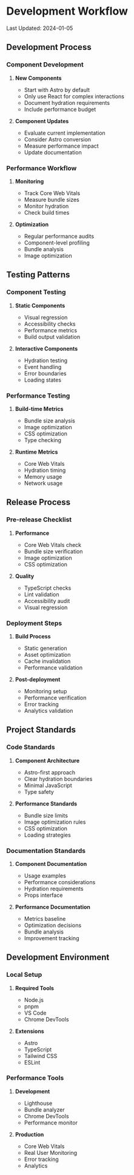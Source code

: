 # Development Workflow

Last Updated: 2024-01-05

## Development Process

### Component Development

1. **New Components**
   - Start with Astro by default
   - Only use React for complex interactions
   - Document hydration requirements
   - Include performance budget

2. **Component Updates**
   - Evaluate current implementation
   - Consider Astro conversion
   - Measure performance impact
   - Update documentation

### Performance Workflow

1. **Monitoring**
   - Track Core Web Vitals
   - Measure bundle sizes
   - Monitor hydration
   - Check build times

2. **Optimization**
   - Regular performance audits
   - Component-level profiling
   - Bundle analysis
   - Image optimization

## Testing Patterns

### Component Testing

1. **Static Components**
   - Visual regression
   - Accessibility checks
   - Performance metrics
   - Build output validation

2. **Interactive Components**
   - Hydration testing
   - Event handling
   - Error boundaries
   - Loading states

### Performance Testing

1. **Build-time Metrics**
   - Bundle size analysis
   - Image optimization
   - CSS optimization
   - Type checking

2. **Runtime Metrics**
   - Core Web Vitals
   - Hydration timing
   - Memory usage
   - Network usage

## Release Process

### Pre-release Checklist

1. **Performance**
   - Core Web Vitals check
   - Bundle size verification
   - Image optimization
   - CSS optimization

2. **Quality**
   - TypeScript checks
   - Lint validation
   - Accessibility audit
   - Visual regression

### Deployment Steps

1. **Build Process**
   - Static generation
   - Asset optimization
   - Cache invalidation
   - Performance validation

2. **Post-deployment**
   - Monitoring setup
   - Performance verification
   - Error tracking
   - Analytics validation

## Project Standards

### Code Standards

1. **Component Architecture**
   - Astro-first approach
   - Clear hydration boundaries
   - Minimal JavaScript
   - Type safety

2. **Performance Standards**
   - Bundle size limits
   - Image optimization rules
   - CSS optimization
   - Loading strategies

### Documentation Standards

1. **Component Documentation**
   - Usage examples
   - Performance considerations
   - Hydration requirements
   - Props interface

2. **Performance Documentation**
   - Metrics baseline
   - Optimization decisions
   - Bundle analysis
   - Improvement tracking

## Development Environment

### Local Setup

1. **Required Tools**
   - Node.js
   - pnpm
   - VS Code
   - Chrome DevTools

2. **Extensions**
   - Astro
   - TypeScript
   - Tailwind CSS
   - ESLint

### Performance Tools

1. **Development**
   - Lighthouse
   - Bundle analyzer
   - Chrome DevTools
   - Performance monitor

2. **Production**
   - Core Web Vitals
   - Real User Monitoring
   - Error tracking
   - Analytics
